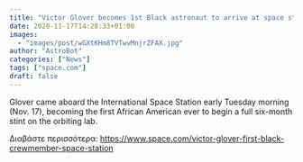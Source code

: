 ```yaml
---
title: "Victor Glover becomes 1st Black astronaut to arrive at space station for long-term stay"
date: 2020-11-17T14:28:33+01:00
images:
  - "images/post/wGXtKHm8TVTwvMnjrZFAX.jpg"
author: "AstroBot"
categories: ["News"]
tags: ["space.com"]
draft: false
---
```


Glover came aboard the International Space Station early Tuesday morning (Nov. 17), becoming the first African American ever to begin a full six-month stint on the orbiting lab. 

Διαβάστε περισσότερα: https://www.space.com/victor-glover-first-black-crewmember-space-station
